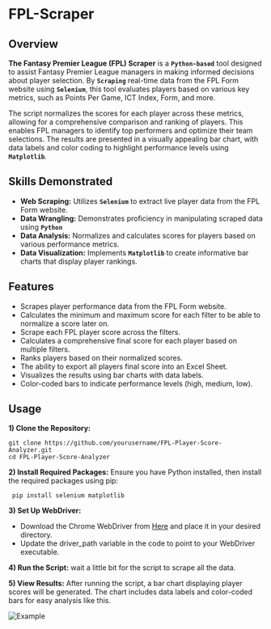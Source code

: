 # FPL-Scraper

## Overview
**The Fantasy Premier League (FPL) Scraper** is a **`Python-based`** tool designed to assist Fantasy Premier League managers in making informed decisions about player selection. By **`Scraping`** real-time data from the FPL Form website using **`Selenium`**, this tool evaluates players based on various key metrics, such as Points Per Game, ICT Index, Form, and more.

The script normalizes the scores for each player across these metrics, allowing for a comprehensive comparison and ranking of players. This enables FPL managers to identify top performers and optimize their team selections. The results are presented in a visually appealing bar chart, with data labels and color coding to highlight performance levels using **`Matplotlib`**.

## Skills Demonstrated
* **Web Scraping:** Utilizes **`Selenium`** to extract live player data from the FPL Form website.
* **Data Wrangling:** Demonstrates proficiency in manipulating scraped data using **`Python`** 
* **Data Analysis:** Normalizes and calculates scores for players based on various performance metrics.
* **Data Visualization:** Implements **`Matplotlib`** to create informative bar charts that display player rankings.
  
## Features
* Scrapes player performance data from the FPL Form website.
* Calculates the minimum and maximum score for each filter to be able to normalize a score later on.
* Scrape each FPL player score across the filters.
* Calculates a comprehensive final score for each player based on multiple filters.
* Ranks players based on their normalized scores.
* The ability to export all players final score into an Excel Sheet.
* Visualizes the results using bar charts with data labels.
* Color-coded bars to indicate performance levels (high, medium, low).

## Usage
**1) Clone the Repository:**
```
git clone https://github.com/yourusername/FPL-Player-Score-Analyzer.git
cd FPL-Player-Score-Analyzer
```

**2) Install Required Packages:** Ensure you have Python installed, then install the required packages using pip:

``` pip install selenium matplotlib```

**3) Set Up WebDriver:**
   - Download the Chrome WebDriver from [Here](https://sites.google.com/chromium.org/driver/downloads?authuser=0) and place it in your desired directory.
   - Update the driver_path variable in the code to point to your WebDriver executable.

**4) Run the Script:** wait a little bit for the script to scrape all the data.

**5) View Results:** After running the script, a bar chart displaying player scores will be generated. The chart includes data labels and color-coded bars for easy analysis like this.

![Example](screenshot.png)
   

